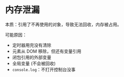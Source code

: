 # 内存泄漏

本质：引用了不再使用的对象，导致无法回收，内存被占用。

可能原因：

- 定时器用完没有清除
- 元素从 DOM 移除，但还有变量引用
- 闭包引用的外部变量
- 全局变量 (不会被回收)
- `console.log`：不打开控制台没事
